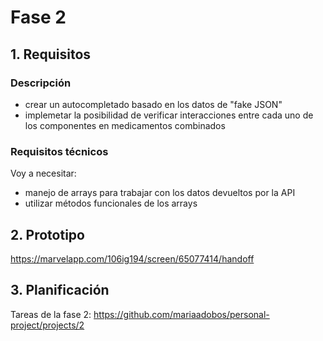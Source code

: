# Fase 2

## 1. Requisitos

### Descripción

* crear un autocompletado basado en los datos de "fake JSON"
* implemetar la posibilidad de verificar interacciones entre cada uno de los componentes en medicamentos combinados

### Requisitos técnicos

Voy a necesitar:
* manejo de arrays para trabajar con los datos devueltos por la API
* utilizar métodos funcionales de los arrays

## 2. Prototipo

<https://marvelapp.com/106ig194/screen/65077414/handoff>

## 3. Planificación

Tareas de la fase 2: <https://github.com/mariaadobos/personal-project/projects/2>
